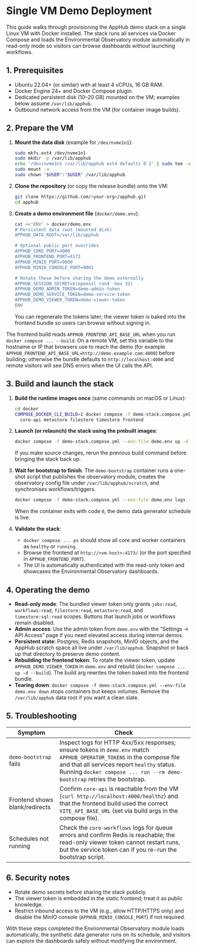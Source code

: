 # Single VM Demo Deployment

This guide walks through provisioning the AppHub demo stack on a single Linux VM with Docker installed. The stack runs all services via Docker Compose and loads the Environmental Observatory module automatically in read-only mode so visitors can browse dashboards without launching workflows.

## 1. Prerequisites

- Ubuntu 22.04+ (or similar) with at least 4 vCPUs, 16 GB RAM.
- Docker Engine 24+ and Docker Compose plugin.
- Dedicated persistent disk (10–20 GB) mounted on the VM; examples below assume `/var/lib/apphub`.
- Outbound network access from the VM (for container image builds).

## 2. Prepare the VM

1. **Mount the data disk** (example for `/dev/nvme1n1`):
   ```bash
   sudo mkfs.ext4 /dev/nvme1n1
   sudo mkdir -p /var/lib/apphub
   echo '/dev/nvme1n1 /var/lib/apphub ext4 defaults 0 2' | sudo tee -a /etc/fstab
   sudo mount -a
   sudo chown "$USER":"$USER" /var/lib/apphub
   ```

2. **Clone the repository** (or copy the release bundle) onto the VM:
   ```bash
   git clone https://github.com/<your-org>/apphub.git
   cd apphub
   ```

3. **Create a demo environment file** (`docker/demo.env`):
   ```bash
   cat <<'ENV' > docker/demo.env
   # Persistent data root (mounted disk)
   APPHUB_DATA_ROOT=/var/lib/apphub

   # Optional public port overrides
   APPHUB_CORE_PORT=4000
   APPHUB_FRONTEND_PORT=4173
   APPHUB_MINIO_PORT=9000
   APPHUB_MINIO_CONSOLE_PORT=9001

   # Rotate these before sharing the demo externally
   APPHUB_SESSION_SECRET=$(openssl rand -hex 32)
   APPHUB_DEMO_ADMIN_TOKEN=demo-admin-token
   APPHUB_DEMO_SERVICE_TOKEN=demo-service-token
   APPHUB_DEMO_VIEWER_TOKEN=demo-viewer-token
   ENV
   ```

   You can regenerate the tokens later; the viewer token is baked into the frontend bundle so users can browse without signing in.

  The frontend build reads `APPHUB_FRONTEND_API_BASE_URL` when you run `docker compose ... --build`. On a remote VM, set this variable to the hostname or IP that browsers use to reach the demo (for example `APPHUB_FRONTEND_API_BASE_URL=http://demo.example.com:4000`) before building; otherwise the bundle defaults to `http://localhost:4000` and remote visitors will see DNS errors when the UI calls the API.

## 3. Build and launch the stack

1. **Build the runtime images once** (same commands on macOS or Linux):
   ```bash
   cd docker
   COMPOSE_DOCKER_CLI_BUILD=1 docker compose -f demo-stack.compose.yml --env-file demo.env build \
     core-api metastore filestore timestore frontend
   ```

2. **Launch (or relaunch) the stack using the prebuilt images**:
   ```bash
   docker compose -f demo-stack.compose.yml --env-file demo.env up -d --no-build
   ```
   If you make source changes, rerun the previous build command before bringing the stack back up.

3. **Wait for bootstrap to finish**. The `demo-bootstrap` container runs a one-shot script that publishes the observatory module, creates the observatory config file under `/var/lib/apphub/scratch`, and synchronises workflows/triggers.
   ```bash
   docker compose -f demo-stack.compose.yml --env-file demo.env logs -f demo-bootstrap
   ```
   When the container exits with code `0`, the demo data generator schedule is live.

3. **Validate the stack**:
   - `docker compose ... ps` should show all core and worker containers as `healthy` or `running`.
   - Browse the frontend at `http://<vm-host>:4173/` (or the port specified in `APPHUB_FRONTEND_PORT`).
   - The UI is automatically authenticated with the read-only token and showcases the Environmental Observatory dashboards.

## 4. Operating the demo

- **Read-only mode**: The bundled viewer token only grants `jobs:read`, `workflows:read`, `filestore:read`, `metastore:read`, and `timestore:sql:read` scopes. Buttons that launch jobs or workflows remain disabled.
- **Admin access**: Use the admin token from `demo.env` with the “Settings → API Access” page if you need elevated access during internal demos.
- **Persistent state**: Postgres, Redis snapshots, MinIO objects, and the AppHub scratch space all live under `/var/lib/apphub`. Snapshot or back up that directory to preserve demo content.
- **Rebuilding the frontend token**: To rotate the viewer token, update `APPHUB_DEMO_VIEWER_TOKEN` in `demo.env` and rebuild (`docker compose ... up -d --build`). The build arg rewrites the token baked into the frontend bundle.
- **Tearing down**: `docker compose -f demo-stack.compose.yml --env-file demo.env down` stops containers but keeps volumes. Remove the `/var/lib/apphub` data root if you want a clean slate.

## 5. Troubleshooting

| Symptom | Check |
| --- | --- |
| `demo-bootstrap` fails | Inspect logs for HTTP 4xx/5xx responses; ensure tokens in `demo.env` match `APPHUB_OPERATOR_TOKENS` in the compose file and that all services report `healthy` status. Running `docker compose ... run --rm demo-bootstrap` retries the bootstrap. |
| Frontend shows blank/redirects | Confirm `core-api` is reachable from the VM (`curl http://localhost:4000/healthz`) and that the frontend build used the correct `VITE_API_BASE_URL` (set via build args in the compose file). |
| Schedules not running | Check the `core-workflows` logs for queue errors and confirm Redis is reachable; the read-only viewer token cannot restart runs, but the service token can if you re-run the bootstrap script. |

## 6. Security notes

- Rotate demo secrets before sharing the stack publicly.
- The viewer token is embedded in the static frontend; treat it as public knowledge.
- Restrict inbound access to the VM (e.g., allow HTTP/HTTPS only) and disable the MinIO console (`APPHUB_MINIO_CONSOLE_PORT`) if not required.

With these steps completed the Environmental Observatory module loads automatically, the synthetic data generator runs on its schedule, and visitors can explore the dashboards safely without modifying the environment.
